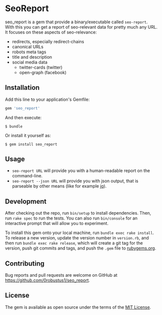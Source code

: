 # SeoReport

seo_report is a gem that provide a binary/executable called `seo-report`. With
this you can get a report of seo-relevant data for pretty much any URL.
It focuses on these aspects of seo-relevance:

* redirects, especially redirect-chains
* canonical URLs
* robots meta tags
* title and description
* social media data
  * twitter-cards (twitter)
  * open-graph (facebook)

## Installation

Add this line to your application's Gemfile:

```ruby
gem 'seo_report'
```

And then execute:

    $ bundle

Or install it yourself as:

    $ gem install seo_report

## Usage

* `seo-report URL`
  will provide you with a human-readable report on the command-line.
* `seo-report --json URL`
  will provide you with json output, that is parseable by other means (like for
  example [jq](https://stedolan.github.io/jq/)).

## Development

After checking out the repo, run `bin/setup` to install dependencies. Then, run
`rake spec` to run the tests. You can also run `bin/console` for an interactive
prompt that will allow you to experiment.

To install this gem onto your local machine, run `bundle exec rake install`. To
release a new version, update the version number in `version.rb`, and then run
`bundle exec rake release`, which will create a git tag for the version, push
git commits and tags, and push the `.gem` file to
[rubygems.org](https://rubygems.org).

## Contributing

Bug reports and pull requests are welcome on GitHub at
https://github.com/0robustus1/seo_report.

## License

The gem is available as open source under the terms of the
[MIT License](http://opensource.org/licenses/MIT).

